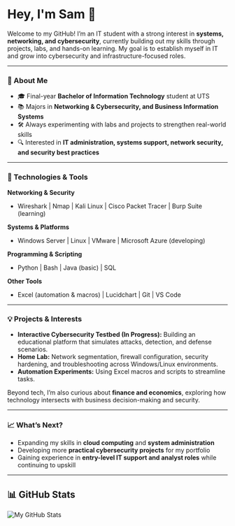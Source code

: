 # Hey, I'm Sam 👋  

Welcome to my GitHub! I’m an IT student with a strong interest in **systems, networking, and cybersecurity**, currently building out my skills through projects, labs, and hands-on learning. My goal is to establish myself in IT and grow into cybersecurity and infrastructure-focused roles.  

---

### 🚀 About Me  
- 🎓 Final-year **Bachelor of Information Technology** student at UTS  
- 📚 Majors in **Networking & Cybersecurity, and Business Information Systems**  
- 🛠️ Always experimenting with labs and projects to strengthen real-world skills  
- 🔍 Interested in **IT administration, systems support, network security, and security best practices**  

---

### 🔧 Technologies & Tools  
**Networking & Security**  
- Wireshark | Nmap | Kali Linux | Cisco Packet Tracer | Burp Suite (learning)  

**Systems & Platforms**  
- Windows Server | Linux | VMware | Microsoft Azure (developing)  

**Programming & Scripting**  
- Python | Bash | Java (basic) | SQL  

**Other Tools**  
- Excel (automation & macros) | Lucidchart | Git | VS Code  

---

### 💡 Projects & Interests  
- **Interactive Cybersecurity Testbed (In Progress):** Building an educational platform that simulates attacks, detection, and defense scenarios.  
- **Home Lab:** Network segmentation, firewall configuration, security hardening, and troubleshooting across Windows/Linux environments.  
- **Automation Experiments:** Using Excel macros and scripts to streamline tasks.  

Beyond tech, I’m also curious about **finance and economics**, exploring how technology intersects with business decision-making and security.  

---

### 📈 What’s Next?  
- Expanding my skills in **cloud computing** and **system administration**  
- Developing more **practical cybersecurity projects** for my portfolio  
- Gaining experience in **entry-level IT support and analyst roles** while continuing to upskill  

---

## 📊 GitHub Stats  
![My GitHub Stats](https://github-readme-stats.vercel.app/api?username=SamHulbert31&show_icons=true&hide_title=true&count_private=true&hide=prs&theme=dark)  
